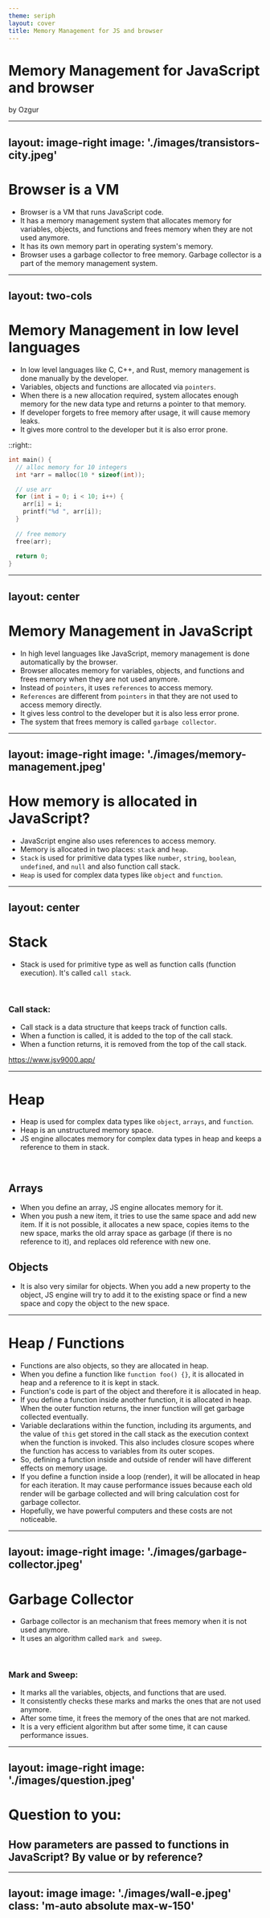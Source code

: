 ```yaml
---
theme: seriph
layout: cover
title: Memory Management for JS and browser
---
```


# Memory Management for JavaScript and browser

by Ozgur

---
layout: image-right
image: './images/transistors-city.jpeg'
---

# Browser is a VM

- Browser is a VM that runs JavaScript code.
- It has a memory management system that allocates memory for variables, objects, and functions and frees memory when they are not used anymore.
- It has its own memory part in operating system's memory.
- Browser uses a garbage collector to free memory. Garbage collector is a part of the memory management system.

---
layout: two-cols
---

# Memory Management in low level languages

- In low level languages like C, C++, and Rust, memory management is done manually by the developer.
- Variables, objects and functions are allocated via `pointers`.
- When there is a new allocation required, system allocates enough memory for the new data type and returns a pointer to that memory.
- If developer forgets to free memory after usage, it will cause memory leaks.
- It gives more control to the developer but it is also error prone.

::right::

```c
int main() {
  // alloc memory for 10 integers
  int *arr = malloc(10 * sizeof(int));

  // use arr
  for (int i = 0; i < 10; i++) {
    arr[i] = i;
    printf("%d ", arr[i]);
  }
  
  // free memory
  free(arr);
  
  return 0;
}
```

---
layout: center
---

# Memory Management in JavaScript

- In high level languages like JavaScript, memory management is done automatically by the browser.
- Browser allocates memory for variables, objects, and functions and frees memory when they are not used anymore.
- Instead of `pointers`, it uses `references` to access memory.
- `References` are different from `pointers` in that they are not used to access memory directly.
- It gives less control to the developer but it is also less error prone.
- The system that frees memory is called `garbage collector`.

---
layout: image-right
image: './images/memory-management.jpeg'
---

# How memory is allocated in JavaScript?

- JavaScript engine also uses references to access memory.
- Memory is allocated in two places: `stack` and `heap`.
- `Stack` is used for primitive data types like `number`, `string`, `boolean`, `undefined`, and `null` and also function call stack.
- `Heap` is used for complex data types like `object` and `function`.

---
layout: center
---

# Stack

- Stack is used for primitive type as well as function calls (function execution). It's called `call stack`.

<br>

### Call stack:

- Call stack is a data structure that keeps track of function calls.
- When a function is called, it is added to the top of the call stack.
- When a function returns, it is removed from the top of the call stack.

https://www.jsv9000.app/

---

# Heap

- Heap is used for complex data types like `object`, `arrays`, and `function`.
- Heap is an unstructured memory space.
- JS engine allocates memory for complex data types in heap and keeps a reference to them in stack.

<br>

## Arrays

- When you define an array, JS engine allocates memory for it. 
- When you push a new item, it tries to use the same space and add new item. If it is not possible, it allocates a new space, copies items to the new space, marks the old array space as garbage (if there is no reference to it), and replaces old reference with new one.

## Objects

- It is also very similar for objects. When you add a new property to the object, JS engine will try to add it to the existing space or find a new space and copy the object to the new space.

---

# Heap / Functions

- Functions are also objects, so they are allocated in heap.
- When you define a function like `function foo() {}`, it is allocated in heap and a reference to it is kept in stack.
- Function's code is part of the object and therefore it is allocated in heap.
- If you define a function inside another function, it is allocated in heap. When the outer function returns, the inner function will get garbage collected eventually.
- Variable declarations within the function, including its arguments, and the value of `this` get stored in the call stack as the execution context when the function is invoked. This also includes closure scopes where the function has access to variables from its outer scopes.
- So, defining a function inside and outside of render will have different effects on memory usage.
- If you define a function inside a loop (render), it will be allocated in heap for each iteration. It may cause performance issues because each old render will be garbage collected and will bring calculation cost for garbage collector.
- Hopefully, we have powerful computers and these costs are not noticeable.

---
layout: image-right
image: './images/garbage-collector.jpeg'
---

# Garbage Collector

- Garbage collector is an mechanism that frees memory when it is not used anymore.
- It uses an algorithm called `mark and sweep`.

<br>

### Mark and Sweep:

- It marks all the variables, objects, and functions that are used.
- It consistently checks these marks and marks the ones that are not used anymore.
- After some time, it frees the memory of the ones that are not marked.
- It is a very efficient algorithm but after some time, it can cause performance issues.

---
layout: image-right
image: './images/question.jpeg'
---

# Question to you:

## How parameters are passed to functions in JavaScript? By value or by reference?

---
layout: image
image: './images/wall-e.jpeg'
class: 'm-auto absolute max-w-150'
---
